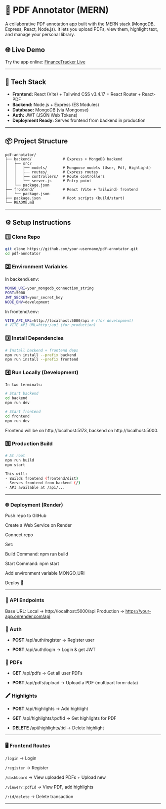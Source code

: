 # 📑 PDF Annotator (MERN)

A collaborative PDF annotation app built with the MERN stack (MongoDB, Express, React, Node.js).
It lets you upload PDFs, view them, highlight text, and manage your personal library.

## 🌐 Live Demo

Try the app online: [FinanceTracker Live](https://financetracker-svwv.onrender.com)  

---

## 🚀 Tech Stack

- **Frontend:** React (Vite) + Tailwind CSS v3.4.17 + React Router + React-PDF
- **Backend:** Node.js + Express (ES Modules)
- **Database:** MongoDB (via Mongoose)
- **Auth:** JWT (JSON Web Tokens)
- **Deployment Ready:** Serves frontend from backend in production

---

## 📦 Project Structure
```
pdf-annotator/
├── backend/              # Express + MongoDB backend
│   ├── src/
│   │   ├── models/       # Mongoose models (User, Pdf, Highlight)
│   │   ├── routes/       # Express routes
│   │   ├── controllers/  # Route controllers
│   │   └── server.js     # Entry point
│   └── package.json
├── frontend/             # React (Vite + Tailwind) frontend
│   └── package.json
├── package.json          # Root scripts (build/start)
└── README.md

```
---

## ⚙️ Setup Instructions

### 1️⃣ Clone Repo
```bash
git clone https://github.com/your-username/pdf-annotator.git
cd pdf-annotator
```
### 2️⃣ Environment Variables
In backend/.env:
```bash
MONGO_URI=your_mongodb_connection_string
PORT=5000
JWT_SECRET=your_secret_key
NODE_ENV=development
```

In frontend/.env:
```bash
VITE_API_URL=http://localhost:5000/api # (for development)
# VITE_API_URL=http:/api (for production)
```

### 3️⃣ Install Dependencies
```bash
# Install backend + frontend deps
npm run install --prefix backend
npm run install --prefix frontend
```

### 4️⃣ Run Locally (Development)
```bash
In two terminals:

# Start backend
cd backend
npm run dev

# Start frontend
cd frontend
npm run dev
```
Frontend will be on http://localhost:5173, backend on http://localhost:5000.

### 5️⃣ Production Build
```bash
# At root
npm run build
npm start

This will:
- Builds frontend (frontend/dist)
- Serves frontend from backend (/)
- API available at /api/...
```
---
### 🌐 Deployment (Render)

Push repo to GitHub

Create a Web Service on Render

Connect repo

Set:

Build Command: npm run build

Start Command: npm start

Add environment variable MONGO_URI

Deploy 🚀

---

### 📖 API Endpoints

Base URL:
Local → http://localhost:5000/api
Production → https://your-app.onrender.com/api

### 🔑 Auth

- **POST** /api/auth/register → Register user

- **POST** /api/auth/login → Login & get JWT

### 📂 PDFs

- **GET** /api/pdfs → Get all user PDFs

- **POST** /api/pdfs/upload → Upload a PDF (multipart form-data)

### 🖍️ Highlights

- **POST** /api/highlights → Add highlight

- **GET** /api/highlights/:pdfId → Get highlights for PDF

- **DELETE** /api/highlights/:id → Delete highlight

---

### 🖥️ Frontend Routes

```/login``` → Login

```/register``` → Register

```/dashboard``` → View uploaded PDFs + Upload new

```/viewer/:pdfId``` → View PDF, add highlights

```/:id/delete``` → Delete transaction

---
